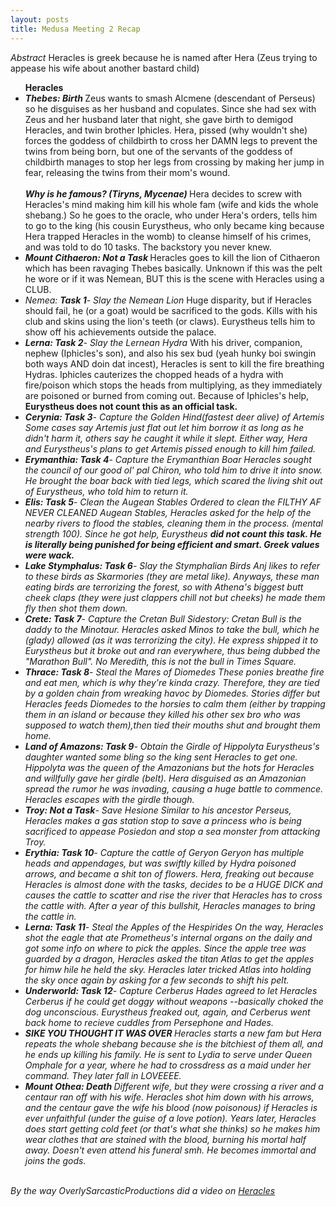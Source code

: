 ```yaml
---
layout: posts
title: Medusa Meeting 2 Recap
---
```

<div class="blurb">
<p> <i> Abstract </i> Heracles is greek because he is named after Hera (Zeus trying to appease his wife about another bastard child)
    <ul> <b> Heracles </b>
    <li> <i> <b>Thebes: Birth </b> </i> Zeus wants to smash Alcmene (descendant of Perseus) so he disguises as her husband and copulates. Since she had sex with Zeus and her husband later that night, she gave birth to demigod Heracles, and twin brother Iphicles. Hera, pissed (why wouldn't she) forces the goddess of childbirth to cross her DAMN legs to prevent the twins from being born, but one of the servants of the goddess of childbirth manages to stop her legs from crossing by making her jump in fear, releasing the twins from their mom's wound. </li>
   <br> <b> <i> Why is he famous? (Tiryns, Mycenae) </i></b> Hera decides to screw with Heracles's mind making him kill his whole fam (wife and kids the whole shebang.) So he goes to the oracle, who under Hera's orders, tells him to go to the king (his cousin Eurystheus, who only became king because Hera trapped Heracles in the womb) to cleanse himself of his crimes, and was told to do 10 tasks. The backstory you never knew. <br>
    <li> <i> <b> Mount Cithaeron: Not a Task </b> </i> Heracles goes to kill the lion of Cithaeron which has been ravaging Thebes basically. Unknown if this was the pelt he wore or if it was Nemean, BUT this is the scene with Heracles using a CLUB. </li>
    <li> <i> Nemea: <b>Task 1</b>- Slay the Nemean Lion </i> Huge disparity, but if Heracles should fail, he (or a goat) would be sacrificed to the gods. Kills with his club and skins using the lion's teeth (or claws). Eurystheus tells him to show off his achievements outside the palace. </li>
    <li> <i> <b>Lerna: Task 2</b>- Slay the Lernean Hydra </i> With his driver, companion, nephew (Iphicles's son), and also his sex bud (yeah hunky boi swingin both ways AND doin dat incest), Heracles is sent to kill the fire breathing Hydras. Iphicles cauterizes the chopped heads of a hydra with fire/poison which stops the heads from multiplying, as they immediately are poisoned or burned from coming out. Because of Iphicles's help, <b> Eurystheus does not count this as an official task. </b> </li>  
    <li> <i><b> Cerynia: Task 3</b>- Capture the Golden Hind(fastest deer alive) of Artemis <i> Some cases say Artemis just flat out let him borrow it as long as he didn't harm it, others say he caught it while it slept. Either way, Hera and Eurystheus's plans to get Artemis pissed enough to kill him failed. </li>
    <li> <i> <b>Erymanthia: Task 4</b>- Capture the Erymanthian Boar </i> Heracles sought the council of our good ol' pal Chiron, who told him to drive it into snow. He brought the boar back with tied legs, which scared the living shit out of Eurystheus, who told him to return it. </li>
    <li> <i> <b>Elis: Task 5</b>- Clean the Augean Stables </i> Ordered to clean the FILTHY AF NEVER CLEANED Augean Stables, Heracles asked for the help of the nearby rivers to flood the stables, cleaning them in the process. (mental strength 100). Since he got help, Eurystheus <b> did not count this task. He is literally being punished for being efficient and smart. Greek values were wack. </b> </li> 
    <li> <i> <b>Lake Stymphalus: Task 6</b>- Slay the Stymphalian Birds <i> Anj likes to refer to these birds as Skarmories (they are metal like). Anyways, these man eating birds are terrorizing the forest, so with Athena's biggest butt cheek claps (they were just clappers chill not but cheeks) he made them fly then shot them down. </li> 
    <li> <i> <b>Crete: Task 7</b>- Capture the Cretan Bull </i> Sidestory: Cretan Bull is the daddy to the Minotaur. Heracles asked Minos to take the bull, which he (glady) allowed (as it was terrorizing the city). He express shipped it to Eurystheus but it broke out and ran everywhere, thus being dubbed the "Marathon Bull". No Meredith, this is not the bull in Times Square. </li>
    <li> <i><b> Thrace: Task 8</b>- Steal the Mares of Diomedes </i> These ponies breathe fire and eat men, which is why they're kinda crazy. Therefore, they are tied by a golden chain from wreaking havoc by Diomedes. Stories differ but Heracles feeds Diomedes to the horsies to calm them (either by trapping them in an island or because they killed his other sex bro who was supposed to watch them),then tied their mouths shut and brought them home. </li>
    <li> <i><b> Land of Amazons: Task 9</b>- Obtain the Girdle of Hippolyta </i> Eurystheus's daughter wanted some bling so the king sent Heracles to get one. Hippolyta was the queen of the Amazonians but the hots for Heracles and willfully gave her girdle (belt). Hera disguised as an Amazonian spread the rumor he was invading, causing a huge battle to commence. Heracles escapes with the girdle though. </li> 
    <li> <i><b> Troy: Not a Task</b>- Save Hesione </i> Similar to his ancestor Perseus, Heracles makes a gas station stop to save a princess who is being sacrificed to appease Posiedon and stop a sea monster from attacking Troy. </li>
    <li> <i><b> Erythia: Task 10</b>- Capture the cattle of Geryon <i> Geryon has multiple heads and appendages, but was swiftly killed by Hydra poisoned arrows, and became a shit ton of flowers. Hera, freaking out because Heracles is almost done with the tasks, decides to be a HUGE DICK and causes the cattle to scatter and rise the river that Heracles has to cross the cattle with. After a year of this bullshit, Heracles manages to bring the cattle in. </li>
    <li> <i><b> Lerna: Task 11</b>- Steal the Apples of the Hespirides </i> On the way, Heracles shot the eagle that ate Prometheus's internal organs on the daily and got some info on where to pick the apples. Since the apple tree was guarded by a dragon, Heracles asked the titan Atlas to get the apples for himw hile he held the sky. Heracles later tricked Atlas into holding the sky once again by asking for a few seconds to shift his pelt. </li>
    <li> <i><b> Underworld: Task 12</b>- Capture Cerberus </i> Hades agreed to let Heracles Cerberus if he could get doggy without weapons --basically choked the dog unconscious. Eurystheus freaked out, again, and Cerberus went back home to recieve cuddles from Persephone and Hades. </li>
    <li> <b> SIKE YOU THOUGHT IT WAS OVER </b> Heracles starts a new fam but Hera repeats the whole shebang because she is the bitchiest of them all, and he ends up killing his family. He is sent to <i> Lydia </i> to serve under Queen Omphale for a year, where he had to crossdress as a maid under her command. They later fall in LOVEEEE. </li> 
    <li> <i><b> Mount Othea: Death </b> </i> Different wife, but they were crossing a river and a centaur ran off with his wife. Heracles shot him down with his arrows, and the centaur gave the wife his blood (now poisonous) if Heracles is ever unfaithful (under the guise of a love potion). Years later, Heracles does start getting cold feet (or that's what she thinks) so he makes him wear clothes that are stained with the blood, burning his mortal half away. Doesn't even attend his funeral smh. He becomes immortal and joins the gods. </li>
    </ul>
    <br>
    By the way OverlySarcasticProductions did a video on <a href = "https://www.youtube.com/watch?v=M16jOVC5kpA&ab_channel=OverlySarcasticProductions"> Heracles </a> 
  </p>
</div>
        
